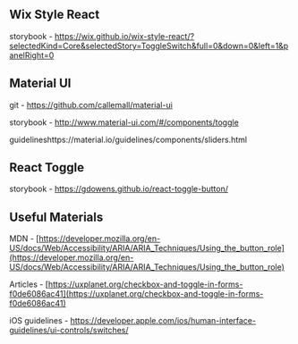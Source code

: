 ## Wix Style React

storybook - https://wix.github.io/wix-style-react/?selectedKind=Core&selectedStory=ToggleSwitch&full=0&down=0&left=1&panelRight=0



## Material UI

git - https://github.com/callemall/material-ui 

storybook - http://www.material-ui.com/#/components/toggle

guidelineshttps://material.io/guidelines/components/sliders.html



## React Toggle

storybook - https://gdowens.github.io/react-toggle-button/



## Useful Materials

MDN - [https://developer.mozilla.org/en-US/docs/Web/Accessibility/ARIA/ARIA_Techniques/Using_the_button_role](https://developer.mozilla.org/en-US/docs/Web/Accessibility/ARIA/ARIA_Techniques/Using_the_button_role)

Articles -  [https://uxplanet.org/checkbox-and-toggle-in-forms-f0de6086ac41](https://uxplanet.org/checkbox-and-toggle-in-forms-f0de6086ac41)

iOS guidelines - https://developer.apple.com/ios/human-interface-guidelines/ui-controls/switches/



